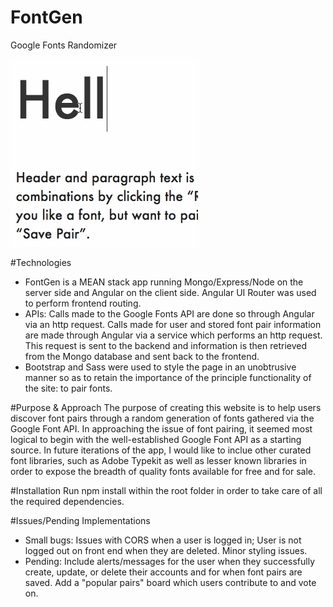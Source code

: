 # FontGen
Google Fonts Randomizer

![Alt text](/public/assets/images/fontgen_profiles.gif?raw=true "Optional Title")

#Technologies
- FontGen is a MEAN stack app running Mongo/Express/Node on the server side and Angular on the client side. Angular UI Router was used to perform frontend routing.
- APIs: Calls made to the Google Fonts API are done so through Angular via an http request. Calls made for user and stored font pair information are made through Angular via a service which performs an http request. This request is sent to the backend and information is then retrieved from the Mongo database and sent back to the frontend.
- Bootstrap and Sass were used to style the page in an unobtrusive manner so as to retain the importance of the principle functionality of the site: to pair fonts.

#Purpose & Approach
The purpose of creating this website is to help users discover font pairs through a random generation of fonts gathered via the Google Font API. In approaching the issue of font pairing, it seemed most logical to begin with the well-established Google Font API as a starting source. In future iterations of the app, I would like to inclue other curated font libraries, such as Adobe Typekit as well as lesser known libraries in order to expose the breadth of quality fonts available for free and for sale.

#Installation
Run npm install within the root folder in order to take care of all the required dependencies.

#Issues/Pending Implementations
- Small bugs: Issues with CORS when a user is logged in; User is not logged out on front end when they are deleted. Minor styling issues.
- Pending: Include alerts/messages for the user when they successfully create, update, or delete their accounts and for when font pairs are saved. Add a "popular pairs" board which users contribute to and vote on.
